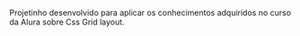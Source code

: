 Projetinho desenvolvido para aplicar os conhecimentos adquiridos no curso da Alura sobre Css Grid layout.